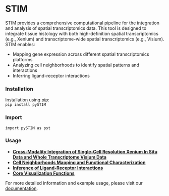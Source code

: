 # STIM 

STIM provides a comprehensive computational pipeline for the integration and analysis of spatial transcriptomics data. This tool is designed to integrate tissue histology with both high-definition spatial transcriptomics (e.g., Xenium) and transcriptome-wide spatial transcriptomics (e.g., Visium). STIM enables: 
- Mapping gene expression across different spatial transcriptomics platforms
- Analyzing cell neighborhoods to identify spatial patterns and interactions
- Inferring ligand-receptor interactions

### Installation

Installation using pip:\
`pip install pySTIM` 

### Import
`import pySTIM as pst`

### Usage
- **[Cross-Modality Integration of Single-Cell Resolution Xenium In Situ Data and Whole Transcriptome Visium Data](https://github.com/qiaoxy0/STIM/blob/main/source/docs/notebooks/Integration.ipynb)**
- **[Cell Neighborhoods Mapping and Functional Characterization](https://github.com/qiaoxy0/STIM/blob/main/source/docs/notebooks/CN_analysis.ipynb)**
- **[Inference of Ligand-Receptor Interactions](https://github.com/qiaoxy0/STIM/blob/main/source/docs/notebooks/LR_analysis.ipynb)**
- **[Core Visualization Functions](https://github.com/qiaoxy0/STIM/blob/main/source/docs/notebooks/Visualizations.ipynb)**

For more detailed information and example usage, please visit our [documentation](https://stimdoc.readthedocs.io/).
